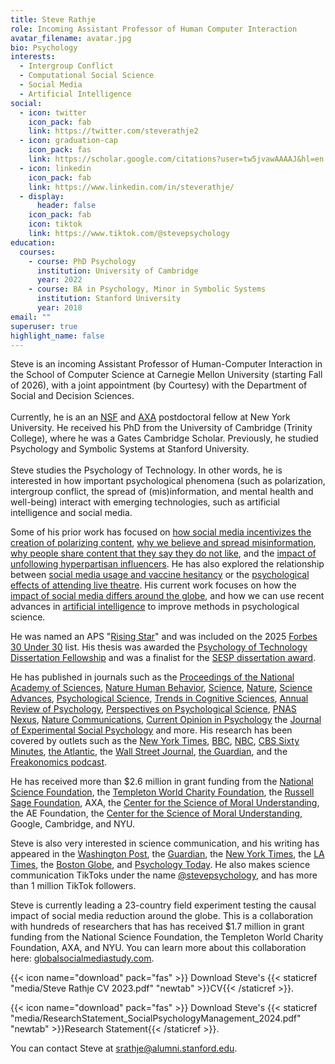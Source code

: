 ```yaml
---
title: Steve Rathje
role: Incoming Assistant Professor of Human Computer Interaction
avatar_filename: avatar.jpg
bio: Psychology
interests:
  - Intergroup Conflict
  - Computational Social Science
  - Social Media
  - Artificial Intelligence
social:
  - icon: twitter
    icon_pack: fab
    link: https://twitter.com/steverathje2
  - icon: graduation-cap
    icon_pack: fas
    link: https://scholar.google.com/citations?user=tw5jvawAAAAJ&hl=en
  - icon: linkedin
    icon_pack: fab
    link: https://www.linkedin.com/in/steverathje/
  - display:
      header: false
    icon_pack: fab
    icon: tiktok
    link: https://www.tiktok.com/@stevepsychology
education:
  courses:
    - course: PhD Psychology
      institution: University of Cambridge
      year: 2022
    - course: BA in Psychology, Minor in Symbolic Systems
      institution: Stanford University
      year: 2018
email: ""
superuser: true
highlight_name: false
---
```

S﻿teve is an incoming Assistant Professor of Human-Computer Interaction in the School of Computer Science at Carnegie Mellon University (starting Fall of 2026), with a joint appointment (by Courtesy) with the Department of Social and Decision Sciences. \
\
Currently, he is an an [NSF](https://www.nsf.gov/awardsearch/showAward?AWD_ID=2404649&HistoricalAwards=false) and [AXA](https://axa-research.org/fund-your-research/post-doctoral-fellowships) postdoctoral fellow at New York University. He received his PhD from the University of Cambridge (Trinity College), where he was a Gates Cambridge Scholar. Previously, he studied Psychology and Symbolic Systems at Stanford University.\
\
Steve studies the Psychology of Technology. In other words, he is interested in how important psychological phenomena (such as polarization, intergroup conflict, the spread of (mis)information, and mental health and well-being) interact with emerging technologies, such as artificial intelligence and social media. 

Some of his prior work has focused on [how social media incentivizes the creation of polarizing content](https://www.pnas.org/doi/10.1073/pnas.2024292118), [why we believe and spread misinformation](https://www.nature.com/articles/s41562-023-01540-w), [why people share content that they say they do not like](https://journals.sagepub.com/doi/10.1177/17456916231190392), and the [impact of unfollowing hyperpartisan influencers](https://osf.io/preprints/psyarxiv/acbwg). He has also explored the relationship between [social media usage and vaccine hesitancy](https://academic.oup.com/pnasnexus/article/1/4/pgac207/6726650) or the [psychological effects of attending live theatre](https://www.sciencedirect.com/science/article/abs/pii/S002210312100038X). His current work focuses on how the [impact of social media differs around the globe](https://globalsocialmediastudy.com/), and how we can use recent advances in [artificial intelligence](https://www.pnas.org/doi/10.1073/pnas.2308950121) to improve methods in psychological science.  

He was named an APS "[Rising Star](https://www.psychologicalscience.org/members/awards-and-honors/aps-rising-stars/news-rising-stars)" and was included on the 2025 [Forbes 30 Under 30](https://www.forbes.com/30-under-30/2025/social-media?profile=steve-rathje) list. His thesis was awarded the [Psychology of Technology Dissertation Fellowship](https://www.psychoftech.org/past-dissertation-award-recipients) and was a finalist for the [SESP dissertation award](https://www.sesp.org/content.asp?admin=Y&contentid=148). 

He has published in journals such as the [Proceedings of the National Academy of Sciences](https://www.pnas.org/doi/10.1073/pnas.2024292118?__cf_chl_tk=fOwjPK9E2pbuXsHM5XXLPuDr6ByP7oj0m8zw4bY2IvQ-1733234106-1.0.1.1-rOlXD7tR3iEyQI.ZLudHR.mSubusM6fICtUesnheal4), [Nature Human Behavior](https://www.nature.com/articles/s41562-023-01540-w), [Science](https://www.science.org/doi/10.1126/science.adh4764), [Nature](https://www.nature.com/articles/d41586-024-02853-0), [Science Advances](https://www.science.org/doi/10.1126/sciadv.abo6254), [Psychological Science](https://sage.figshare.com/articles/journal_contribution/Pennycook_Supplemental_Material_rev_Supplemental_material_for_Fighting_COVID-19_Misinformation_on_Social_Media_Experimental_Evidence_for_a_Scalable_Accuracy-Nudge_Intervention/12594110/2), [Trends in Cognitive Sciences](https://www.sciencedirect.com/science/article/abs/pii/S1364661321001960), [Annual Review of Psychology](https://www.annualreviews.org/doi/10.1146/annurev-psych-022123-110258), [Perspectives on Psychological Science](https://psyarxiv.com/gmun4/), [PNAS Nexus](https://academic.oup.com/pnasnexus/article/1/4/pgac207/6726650), [Nature Communications](https://www.nature.com/articles/s41467-021-27668-9), [Current Opinion in Psychology](https://www.sciencedirect.com/science/article/abs/pii/S2352250X23002324) the [Journal of Experimental Social Psychology](https://psycnet.apa.org/record/2021-55489-001) and more. His research has been covered by outlets such as the [New York Times](https://www.nytimes.com/2022/10/06/opinion/elon-musk-twitter.html), [BBC](https://www.bbc.com/news/technology-57558028), [NBC](https://www.nbcnews.com/tech/tech-news/go-viral-social-media-attack-political-opponent-study-says-rcna1277), [CBS Sixty Minutes](https://www.youtube.com/watch?v=WLfr7sU5W2E), [the Atlantic](https://www.theatlantic.com/magazine/archive/2022/05/social-media-democracy-trust-babel/629369/), the [Wall Street Journal](https://www.wsj.com/articles/reason-why-you-should-attend-live-theater-11636403394), [the Guardian](https://www.theguardian.com/education/2021/jun/30/critical-race-theory-rightwing-social-media-viral-video), and the [Freakonomics podcast](https://www.freakonomics.com/podcast/why-is-u-s-media-so-negative/). 

He has received more than $2.6 million in grant funding from the [National Science Foundation](https://www.nsf.gov/awardsearch/showAward?AWD_ID=2334148&HistoricalAwards=false), the [Templeton World Charity Foundation](https://www.templetonworldcharity.org/projects-database/31570), the [Russell Sage Foundation](https://www.russellsage.org/awarded-project/understanding-how-online-social-networks-contribute-polarization), AXA, the [Center for the Science of Moral Understanding](https://www.moralunderstanding.com/scholars), the AE Foundation, the [Center for the Science of Moral Understanding](https://www.moralunderstanding.com/scholars), Google, Cambridge, and NYU.

Steve is also very interested in science communication, and his writing has appeared in the [Washington Post](https://www.washingtonpost.com/politics/2021/07/13/why-facebook-really-really-doesnt-want-discourage-extremism/), the [Guardian](https://www.theguardian.com/science/head-quarters/2017/jul/20/the-power-of-framing-its-not-what-you-say-its-how-you-say-it), the [New York Times](https://www.nytimes.com/2024/08/14/opinion/new-york-times-endorsements.html), the [LA Times](https://www.latimes.com/opinion/story/2021-05-02/theater-empathy-live-performance-psychology), the [Boston Globe](https://www.bostonglobe.com/2023/12/07/opinion/rathje-van-bavel-paradox-of-internet-virality/), and [Psychology Today](https://www.psychologytoday.com/us/blog/words-matter/201810/why-people-ignore-facts). He also makes science communication TikToks under the name [@stevepsychology](https://www.tiktok.com/@stevepsychology?lang=en), and has more than 1 million TikTok followers. 

S﻿teve is currently leading a 23-country field experiment testing the causal impact of social media reduction around the globe. This is a collaboration with hundreds of researchers that has has received $1.7 million in grant funding from the National Science Foundation, the Templeton World Charity Foundation, AXA, and NYU. You can learn more about this collaboration here: [globalsocialmediastudy.com](https://globalsocialmediastudy.com/). 

{{< icon name="download" pack="fas" >}} Download Steve's {{< staticref "media/Steve Rathje CV 2023.pdf" "newtab" >}}CV{{< /staticref >}}.

{{< icon name="download" pack="fas" >}} Download Steve's {{< staticref "media/ResearchStatement_SocialPsychologyManagement_2024.pdf" "newtab" >}}Research Statement{{< /staticref >}}.

You can contact Steve at srathje@alumni.stanford.edu.